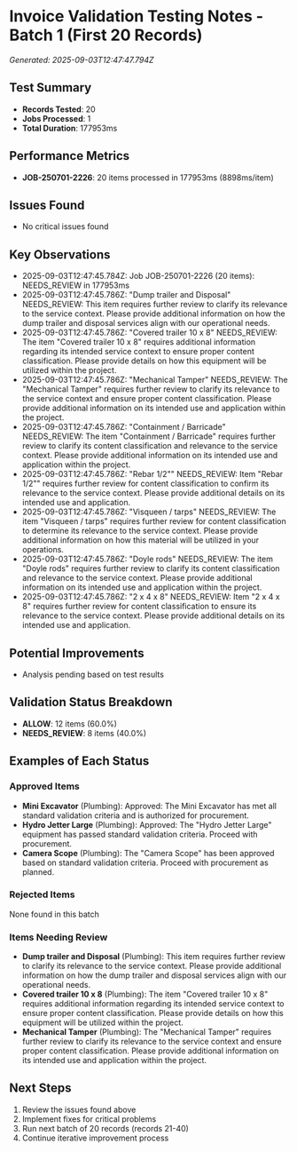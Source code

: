 # Invoice Validation Testing Notes - Batch 1 (First 20 Records)
*Generated: 2025-09-03T12:47:47.794Z*

## Test Summary
- **Records Tested**: 20
- **Jobs Processed**: 1
- **Total Duration**: 177953ms

## Performance Metrics
- **JOB-250701-2226**: 20 items processed in 177953ms (8898ms/item)

## Issues Found
- No critical issues found

## Key Observations  
- 2025-09-03T12:47:45.784Z: Job JOB-250701-2226 (20 items): NEEDS_REVIEW in 177953ms
- 2025-09-03T12:47:45.786Z: "Dump trailer and Disposal" NEEDS_REVIEW: This item requires further review to clarify its relevance to the service context. Please provide additional information on how the dump trailer and disposal services align with our operational needs.
- 2025-09-03T12:47:45.786Z: "Covered trailer 10 x 8" NEEDS_REVIEW: The item "Covered trailer 10 x 8" requires additional information regarding its intended service context to ensure proper content classification. Please provide details on how this equipment will be utilized within the project.
- 2025-09-03T12:47:45.786Z: "Mechanical Tamper" NEEDS_REVIEW: The "Mechanical Tamper" requires further review to clarify its relevance to the service context and ensure proper content classification. Please provide additional information on its intended use and application within the project.
- 2025-09-03T12:47:45.786Z: "Containment / Barricade" NEEDS_REVIEW: The item "Containment / Barricade" requires further review to clarify its content classification and relevance to the service context. Please provide additional information on its intended use and application within the project.
- 2025-09-03T12:47:45.786Z: "Rebar 1/2"" NEEDS_REVIEW: Item "Rebar 1/2"" requires further review for content classification to confirm its relevance to the service context. Please provide additional details on its intended use and application.
- 2025-09-03T12:47:45.786Z: "Visqueen / tarps" NEEDS_REVIEW: The item "Visqueen / tarps" requires further review for content classification to determine its relevance to the service context. Please provide additional information on how this material will be utilized in your operations.
- 2025-09-03T12:47:45.786Z: "Doyle rods" NEEDS_REVIEW: The item "Doyle rods" requires further review to clarify its content classification and relevance to the service context. Please provide additional information on its intended use and application within the project.
- 2025-09-03T12:47:45.786Z: "2 x 4 x 8" NEEDS_REVIEW: Item "2 x 4 x 8" requires further review for content classification to ensure its relevance to the service context. Please provide additional details on its intended use and application.

## Potential Improvements
- Analysis pending based on test results

## Validation Status Breakdown
- **ALLOW**: 12 items (60.0%)
- **NEEDS_REVIEW**: 8 items (40.0%)

## Examples of Each Status

### Approved Items
- **Mini Excavator** (Plumbing): Approved: The Mini Excavator has met all standard validation criteria and is authorized for procurement.
- **Hydro Jetter Large** (Plumbing): Approved: The "Hydro Jetter Large" equipment has passed standard validation criteria. Proceed with procurement.
- **Camera Scope** (Plumbing): The "Camera Scope" has been approved based on standard validation criteria. Proceed with procurement as planned.

### Rejected Items  
None found in this batch

### Items Needing Review
- **Dump trailer and Disposal** (Plumbing): This item requires further review to clarify its relevance to the service context. Please provide additional information on how the dump trailer and disposal services align with our operational needs.
- **Covered trailer 10 x 8** (Plumbing): The item "Covered trailer 10 x 8" requires additional information regarding its intended service context to ensure proper content classification. Please provide details on how this equipment will be utilized within the project.
- **Mechanical Tamper** (Plumbing): The "Mechanical Tamper" requires further review to clarify its relevance to the service context and ensure proper content classification. Please provide additional information on its intended use and application within the project.

## Next Steps
1. Review the issues found above
2. Implement fixes for critical problems
3. Run next batch of 20 records (records 21-40)
4. Continue iterative improvement process
